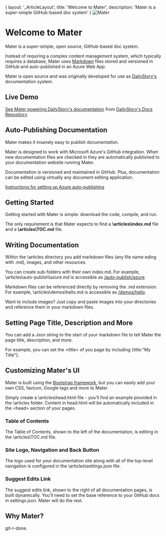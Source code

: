 {
	layout: '_ArticleLayout',
	title: 'Welcome to Mater',
	description: 'Mater is a super-simple GitHub-based doc system'
}
![Mater](https://github.com/dailystory/Mater/raw/master/media/git-r-done.png "Mater")
# Welcome to Mater
Mater is a super-simple, open source, GitHub-based doc system.

Instead of requiring a complex content management system, which typically requires a database, Mater uses [Markdown](https://en.wikipedia.org/wiki/Markdown) files stored and versioned in GitHub and auto-published in an Azure Web App.

Mater is open source and was originally developed for use as [DailyStory's](https://dailystory.com) documentation system.

## Live Demo
[See Mater powering DailyStory's documentation](https://docs.dailystory.com) from [DailyStory's Docs Repository](https://github.com/dailystory/docs).

## Auto-Publishing Documentation
Mater makes it insanely easy to publish documentation. 

Mater is designed to work with Microsoft Azure's GitHub integration. When new documentation files are checked in they are automatically published to your documentation website running Mater.

Documentation is versioned and maintained in GitHub. Plus, documentation can be edited using virtually any document editing application.

[Instructions for setting up Azure auto-publishing](/auto-publish/azure)

## Getting Started
Getting started with Mater is simple: download the code, compile, and run.

The only requirement is that Mater expects to find a **\articles\index.md** file and a **\articles\TOC.md** file.

## Writing Documentation
Within the \articles directory you add markdown files (any file name eding with .md), images, and other resources.

You can create sub-folders with their own index.md. For example, \articles\auto-publish\azure.md is accessible as [/auto-publish/azure](/auto-publish/azure).

Markdown files can be referenced directly by removing the .md extension. For example, \articles\demos\hello.md is accessible as [/demos/hello](/demos/hello).

Want to include images? Just copy and paste images into your directories and reference them in your markdown files.

## Setting Page Title, Description and More
You can add a Json string to the start of your markdown file to tell Mater the page title, description, and more.

For example, you can set the &lt;title&gt; of you page by including {title:"My Title"}.

## Customizing Mater's UI
Mater is built using the [Bootstrap framework](http://getbootstrap.com/), but you can easily add your own CSS, favicon, Google tags and more to Mater.

Simply create a \articles\head.html file - you'll find an example provided in the \articles folder. Content in head.html will be automatically included in the &lt;head&gt; section of your pages.

### Table of Contents
The Table of Contents, shown to the left of the documentation, is editing in the \articles\TOC.md file.

### Site Logo, Navigation and Back Button
The logo used for your documentation site along with all of the top-level navigation is configured in the \articles\settings.json file.

### Suggest Edits Link
The suggest edits link, shown to the right of all documentation pages, is built dynamically. You'll need to set the base reference to your GitHub docs in settings.json. Mater will do the rest.

## Why Mater?
git-r-done.
